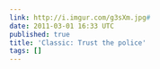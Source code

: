 ```yaml
---
link: http://i.imgur.com/g3sXm.jpg#
date: 2011-03-01 16:33 UTC
published: true
title: 'Classic: Trust the police'
tags: []
---
```




